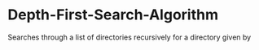 # Depth-First-Search-Algorithm
Searches through a list of directories recursively for a directory given by
